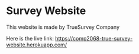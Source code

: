 <h1>Survey Website</h1>

<p>This website is made by TrueSurvey Company</p> 
<p>Here is the live link: <a href ="https://comp2068-true-survey-website.herokuapp.com/">https://comp2068-true-survey-website.herokuapp.com/</a></p>